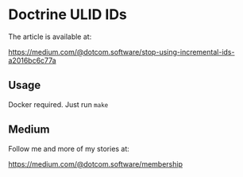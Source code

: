 Doctrine ULID IDs
=================

The article is available at:

https://medium.com/@dotcom.software/stop-using-incremental-ids-a2016bc6c77a

## Usage

Docker required. Just run `make`

## Medium

Follow me and more of my stories at:

https://medium.com/@dotcom.software/membership

